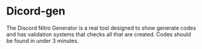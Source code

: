 # Dicord-gen
The Discord Nitro Generator is a real tool designed to show generate codes and has validation systems that checks all that are created. Codes should be found in under 3 minutes.
